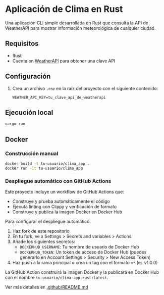 # Aplicación de Clima en Rust


Una aplicación CLI simple desarrollada en Rust que consulta la API de WeatherAPI para mostrar información meteorológica de cualquier ciudad.

## Requisitos

- Rust
- Cuenta en [WeatherAPI](https://www.weatherapi.com/) para obtener una clave API

## Configuración

1. Crea un archivo `.env` en la raíz del proyecto con el siguiente contenido:
   ```
   WEATHER_API_KEY=tu_clave_api_de_weatherapi
   ```

## Ejecución local

```bash
cargo run
```

## Docker

### Construcción manual

```bash
docker build -t tu-usuario/clima_app .
docker run -it tu-usuario/clima_app
```

### Despliegue automático con GitHub Actions

Este proyecto incluye un workflow de GitHub Actions que:
- Construye y prueba automáticamente el código
- Ejecuta linting con Clippy y verificación de formato
- Construye y publica la imagen Docker en Docker Hub

Para configurar el despliegue automático:

1. Haz fork de este repositorio
2. En tu fork, ve a Settings > Secrets and variables > Actions
3. Añade los siguientes secretos:
   - `DOCKERHUB_USERNAME`: Tu nombre de usuario de Docker Hub
   - `DOCKERHUB_TOKEN`: Un token de acceso de Docker Hub (puedes generarlo en Account Settings > Security > New Access Token)
4. Haz push a la rama principal o crea un tag con el formato `v*` (ej. v1.0.0)

La GitHub Action construirá la imagen Docker y la publicará en Docker Hub con el nombre `tu-usuario/clima-app-rust:latest`.

Ver más detalles en [.github/README.md](../.github/README.md)